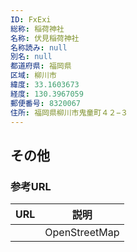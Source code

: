 ```yaml
---
ID: FxExi
総称: 稲荷神社
名称: 伏見稲荷神社
名称読み: null
別名: null
都道府県: 福岡県
区域: 柳川市
緯度: 33.1603673
経度: 130.3967059
郵便番号: 8320067
住所: 福岡県柳川市鬼童町４２−３
---
```


## その他

### 参考URL

| URL | 説明          |
| --- | ------------- |
|     | OpenStreetMap |

